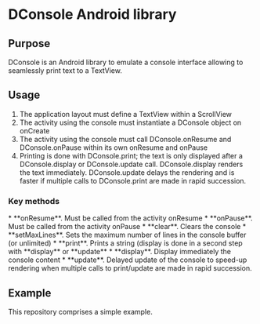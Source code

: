 DConsole Android library
========================

<h2>Purpose</h2>

DConsole is an Android library to emulate a console interface allowing to seamlessly print text to a TextView.

<h2>Usage</h2>


1.	The application layout must define a TextView within a ScrollView
2.	The activity using the console must instantiate a DConsole object on onCreate
3.	The activity using the console must call DConsole.onResume and DConsole.onPause within its own onResume and onPause
4.	Printing is done with DConsole.print; the text is only displayed after a DConsole.display or DConsole.update call.
    DConsole.display renders the text immediately. DConsole.update delays the rendering and is faster if multiple calls to
    DConsole.print are made in rapid succession.

<h3>Key methods</h3>
* **onResume**. Must be called from the activity onResume
* **onPause**. Must be called from the activity onPause
*  **clear**. Clears the console
* **setMaxLines**. Sets the maximum number of lines in the console buffer (or unlimited)
* **print**. Prints a string (display is done in a second step with **display** or **update**  
* **display**. Display immediately the console content
* **update**. Delayed update of the console to speed-up rendering when multiple calls to print/update are made in rapid succession.

<h2>Example</h2>

This repository comprises a simple example.
